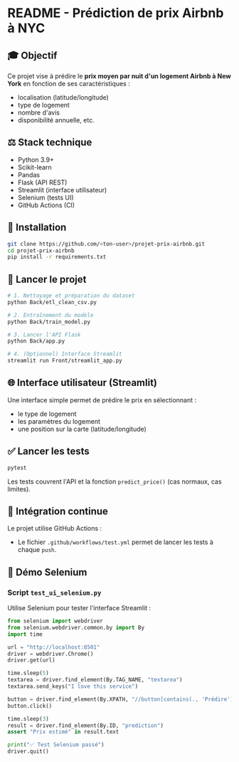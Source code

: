 # README - Prédiction de prix Airbnb à NYC

## 🎓 Objectif

Ce projet vise à prédire le **prix moyen par nuit d'un logement Airbnb à New York** en fonction de ses caractéristiques :

* localisation (latitude/longitude)
* type de logement
* nombre d'avis
* disponibilité annuelle, etc.

## ⚖️ Stack technique

* Python 3.9+
* Scikit-learn
* Pandas
* Flask (API REST)
* Streamlit (interface utilisateur)
* Selenium (tests UI)
* GitHub Actions (CI)

## 🔧 Installation

```bash
git clone https://github.com/<ton-user>/projet-prix-airbnb.git
cd projet-prix-airbnb
pip install -r requirements.txt
```

## 🚀 Lancer le projet

```bash
# 1. Nettoyage et préparation du dataset
python Back/etl_clean_csv.py

# 2. Entraînement du modèle
python Back/train_model.py

# 3. Lancer l'API Flask
python Back/app.py

# 4. (Optionnel) Interface Streamlit
streamlit run Front/streamlit_app.py
```

## 🌐 Interface utilisateur (Streamlit)

Une interface simple permet de prédire le prix en sélectionnant :

* le type de logement
* les paramètres du logement
* une position sur la carte (latitude/longitude)

## ✅ Lancer les tests

```bash
pytest
```

Les tests couvrent l'API et la fonction `predict_price()` (cas normaux, cas limites).

## 📅 Intégration continue

Le projet utilise GitHub Actions :

* Le fichier `.github/workflows/test.yml` permet de lancer les tests à chaque `push`.

## 🎨 Démo Selenium

### Script `test_ui_selenium.py`

Utilise Selenium pour tester l'interface Streamlit :

```python
from selenium import webdriver
from selenium.webdriver.common.by import By
import time

url = "http://localhost:8501"
driver = webdriver.Chrome()
driver.get(url)

time.sleep(5)
textarea = driver.find_element(By.TAG_NAME, "textarea")
textarea.send_keys("I love this service")

button = driver.find_element(By.XPATH, "//button[contains(., 'Prédire')]" )
button.click()

time.sleep(3)
result = driver.find_element(By.ID, "prediction")
assert "Prix estimé" in result.text

print("✅ Test Selenium passé")
driver.quit()
```


